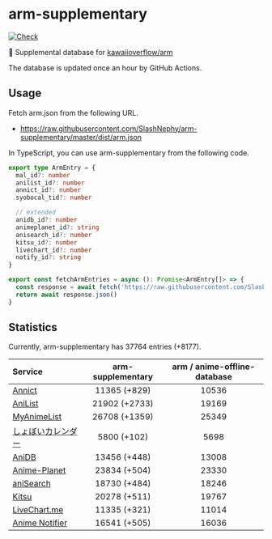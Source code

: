 # arm-supplementary

[![Check](https://github.com/SlashNephy/arm-supplementary/actions/workflows/check-node.yml/badge.svg)](https://github.com/SlashNephy/arm-supplementary/actions/workflows/check-node.yml)

💊 Supplemental database for [kawaiioverflow/arm](https://github.com/kawaiioverflow/arm)

The database is updated once an hour by GitHub Actions.

## Usage

Fetch arm.json from the following URL.

- https://raw.githubusercontent.com/SlashNephy/arm-supplementary/master/dist/arm.json

In TypeScript, you can use arm-supplementary from the following code.

```TypeScript
export type ArmEntry = {
  mal_id?: number
  anilist_id?: number
  annict_id?: number
  syobocal_tid?: number

  // extended
  anidb_id?: number
  animeplanet_id?: string
  anisearch_id?: number
  kitsu_id?: number
  livechart_id?: number
  notify_id?: string
}

export const fetchArmEntries = async (): Promise<ArmEntry[]> => {
  const response = await fetch('https://raw.githubusercontent.com/SlashNephy/arm-supplementary/master/dist/arm.json')
  return await response.json()
}
```

## Statistics

Currently, arm-supplementary has 37764 entries (+8177).

| Service                                     | arm-supplementary | arm / anime-offline-database |
| :------------------------------------------ | :---------------: | :--------------------------: |
| [Annict](https://annict.com)                |   11365 (+829)    |            10536             |
| [AniList](https://anilist.co)               |   21902 (+2733)   |            19169             |
| [MyAnimeList](https://myanimelist.net)      |   26708 (+1359)   |            25349             |
| [しょぼいカレンダー](https://cal.syoboi.jp) |    5800 (+102)    |             5698             |
| [AniDB](https://anidb.net)                  |   13456 (+448)    |            13008             |
| [Anime-Planet](https://anime-planet.com)    |   23834 (+504)    |            23330             |
| [aniSearch](https://anisearch.com)          |   18730 (+484)    |            18246             |
| [Kitsu](https://kitsu.io)                   |   20278 (+511)    |            19767             |
| [LiveChart.me](https://livechart.me)        |   11335 (+321)    |            11014             |
| [Anime Notifier](https://notify.moe)        |   16541 (+505)    |            16036             |
